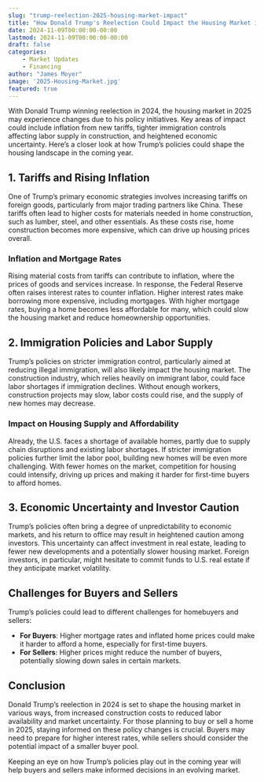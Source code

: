 ```yaml
---
slug: "trump-reelection-2025-housing-market-impact"
title: "How Donald Trump's Reelection Could Impact the Housing Market in 2025"
date: 2024-11-09T00:00:00-00:00
lastmod: 2024-11-09T00:00:00-00:00
draft: false
categories:
    - Market Updates
    - Financing
author: "James Moyer"
image: '2025-Housing-Market.jpg'
featured: true
---
```


With Donald Trump winning reelection in 2024, the housing market in 2025 may experience changes due to his policy initiatives. Key areas of impact could include inflation from new tariffs, tighter immigration controls affecting labor supply in construction, and heightened economic uncertainty. Here’s a closer look at how Trump’s policies could shape the housing landscape in the coming year.

## 1. Tariffs and Rising Inflation

One of Trump’s primary economic strategies involves increasing tariffs on foreign goods, particularly from major trading partners like China. These tariffs often lead to higher costs for materials needed in home construction, such as lumber, steel, and other essentials. As these costs rise, home construction becomes more expensive, which can drive up housing prices overall.

### Inflation and Mortgage Rates
Rising material costs from tariffs can contribute to inflation, where the prices of goods and services increase. In response, the Federal Reserve often raises interest rates to counter inflation. Higher interest rates make borrowing more expensive, including mortgages. With higher mortgage rates, buying a home becomes less affordable for many, which could slow the housing market and reduce homeownership opportunities.

## 2. Immigration Policies and Labor Supply

Trump’s policies on stricter immigration control, particularly aimed at reducing illegal immigration, will also likely impact the housing market. The construction industry, which relies heavily on immigrant labor, could face labor shortages if immigration declines. Without enough workers, construction projects may slow, labor costs could rise, and the supply of new homes may decrease. 

### Impact on Housing Supply and Affordability
Already, the U.S. faces a shortage of available homes, partly due to supply chain disruptions and existing labor shortages. If stricter immigration policies further limit the labor pool, building new homes will be even more challenging. With fewer homes on the market, competition for housing could intensify, driving up prices and making it harder for first-time buyers to afford homes.

## 3. Economic Uncertainty and Investor Caution

Trump’s policies often bring a degree of unpredictability to economic markets, and his return to office may result in heightened caution among investors. This uncertainty can affect investment in real estate, leading to fewer new developments and a potentially slower housing market. Foreign investors, in particular, might hesitate to commit funds to U.S. real estate if they anticipate market volatility. 

## Challenges for Buyers and Sellers

Trump’s policies could lead to different challenges for homebuyers and sellers:

- **For Buyers**: Higher mortgage rates and inflated home prices could make it harder to afford a home, especially for first-time buyers.
- **For Sellers**: Higher prices might reduce the number of buyers, potentially slowing down sales in certain markets.

## Conclusion

Donald Trump’s reelection in 2024 is set to shape the housing market in various ways, from increased construction costs to reduced labor availability and market uncertainty. For those planning to buy or sell a home in 2025, staying informed on these policy changes is crucial. Buyers may need to prepare for higher interest rates, while sellers should consider the potential impact of a smaller buyer pool.

Keeping an eye on how Trump’s policies play out in the coming year will help buyers and sellers make informed decisions in an evolving market.

